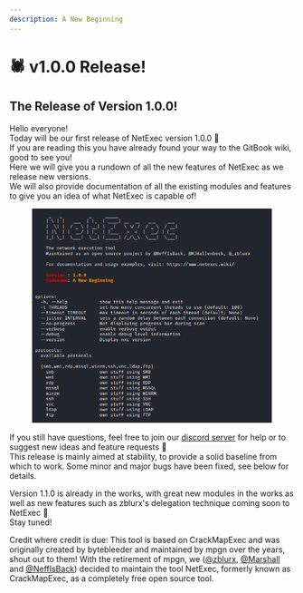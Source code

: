 ```yaml
---
description: A New Beginning
---
```


# 🕷️ v1.0.0 Release!

## The Release of Version 1.0.0!

Hello everyone! \
Today will be our first release of NetExec version 1.0.0 🎉\
If you are reading this you have already found your way to the GitBook wiki, good to see you!\
Here we will give you a rundown of all the new features of NetExec as we release new versions. \
We will also provide documentation of all the existing modules and features to give you an idea of what NetExec is capable of!&#x20;

<figure><img src="../.gitbook/assets/image (1) (1).png" alt=""><figcaption></figcaption></figure>

If you still have questions, feel free to join our [discord server](https://discord.gg/pjwUTQzg8R) for help or to suggest new ideas and feature requests 📣\
This release is mainly aimed at stability, to provide a solid baseline from which to work. Some minor and major bugs have been fixed, see below for details.&#x20;

Version 1.1.0 is already in the works, with great new modules in the works as well as new features such as zblurx's delegation technique coming soon to NetExec 🚀\
Stay tuned!&#x20;

Credit where credit is due: This tool is based on CrackMapExec and was originally created by bytebleeder and maintained by mpgn over the years, shout out to them! With the retirement of mpgn, we ([@zblurx](https://twitter.com/\_zblurx), [@Marshall](https://twitter.com/MJHallenbeck) and [@NeffIsBack](https://twitter.com/al3x\_n3ff)) decided to maintain the tool NetExec, formerly known as CrackMapExec, as a completely free open source tool.
